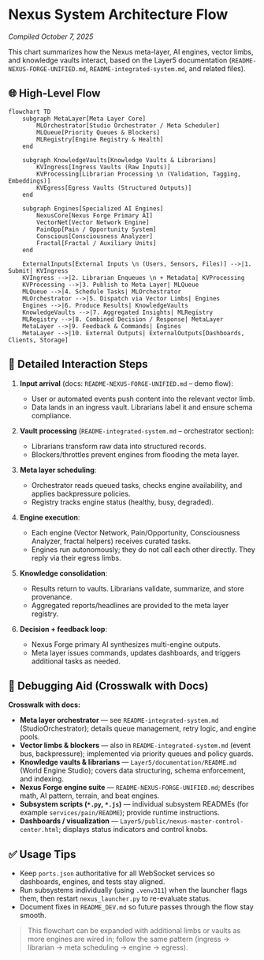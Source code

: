 # Nexus System Architecture Flow

_Compiled October 7, 2025_

This chart summarizes how the Nexus meta-layer, AI engines, vector limbs, and
knowledge vaults interact, based on the Layer5 documentation
(`README-NEXUS-FORGE-UNIFIED.md`, `README-integrated-system.md`, and related
files).

## 🌐 High-Level Flow

```mermaid
flowchart TD
    subgraph MetaLayer[Meta Layer Core]
        MLOrchestrator[Studio Orchestrator / Meta Scheduler]
        MLQueue[Priority Queues & Blockers]
        MLRegistry[Engine Registry & Health]
    end

    subgraph KnowledgeVaults[Knowledge Vaults & Librarians]
        KVIngress[Ingress Vaults (Raw Inputs)]
        KVProcessing[Librarian Processing \n (Validation, Tagging, Embeddings)]
        KVEgress[Egress Vaults (Structured Outputs)]
    end

    subgraph Engines[Specialized AI Engines]
        NexusCore[Nexus Forge Primary AI]
        VectorNet[Vector Network Engine]
        PainOpp[Pain / Opportunity System]
        Conscious[Consciousness Analyzer]
        Fractal[Fractal / Auxiliary Units]
    end

    ExternalInputs[External Inputs \n (Users, Sensors, Files)] -->|1. Submit| KVIngress
    KVIngress -->|2. Librarian Enqueues \n + Metadata| KVProcessing
    KVProcessing -->|3. Publish to Meta Layer| MLQueue
    MLQueue -->|4. Schedule Tasks| MLOrchestrator
    MLOrchestrator -->|5. Dispatch via Vector Limbs| Engines
    Engines -->|6. Produce Results| KnowledgeVaults
    KnowledgeVaults -->|7. Aggregated Insights| MLRegistry
    MLRegistry -->|8. Combined Decision / Response| MetaLayer
    MetaLayer -->|9. Feedback & Commands| Engines
    MetaLayer -->|10. External Outputs| ExternalOutputs[Dashboards, Clients, Storage]
```

## 🔁 Detailed Interaction Steps

1. **Input arrival** (docs: `README-NEXUS-FORGE-UNIFIED.md` – demo flow):
   - User or automated events push content into the relevant vector limb.
   - Data lands in an ingress vault. Librarians label it and ensure schema compliance.

2. **Vault processing** (`README-integrated-system.md` – orchestrator section):
   - Librarians transform raw data into structured records.
   - Blockers/throttles prevent engines from flooding the meta layer.

3. **Meta layer scheduling**:
    - Orchestrator reads queued tasks, checks engine availability, and applies
       backpressure policies.
    - Registry tracks engine status (healthy, busy, degraded).

4. **Engine execution**:
    - Each engine (Vector Network, Pain/Opportunity, Consciousness Analyzer,
       fractal helpers) receives curated tasks.
    - Engines run autonomously; they do not call each other directly. They
       reply via their egress limbs.

5. **Knowledge consolidation**:
   - Results return to vaults. Librarians validate, summarize, and store provenance.
   - Aggregated reports/headlines are provided to the meta layer registry.

6. **Decision + feedback loop**:
   - Nexus Forge primary AI synthesizes multi-engine outputs.
   - Meta layer issues commands, updates dashboards, and triggers additional
      tasks as needed.

## 🧭 Debugging Aid (Crosswalk with Docs)

**Crosswalk with docs:**

- **Meta layer orchestrator** — see `README-integrated-system.md`
   (StudioOrchestrator); details queue management, retry logic, and engine
   pools.
- **Vector limbs & blockers** — also in `README-integrated-system.md` (event
   bus, backpressure); implemented via priority queues and policy guards.
- **Knowledge vaults & librarians** — `Layer5/documentation/README.md`
   (World Engine Studio); covers data structuring, schema enforcement, and
   indexing.
- **Nexus Forge engine suite** — `README-NEXUS-FORGE-UNIFIED.md`; describes
   math, AI pattern, terrain, and beat engines.
- **Subsystem scripts (`*.py`, `*.js`)** — individual subsystem READMEs (for
   example `services/pain/README`); provide runtime instructions.
- **Dashboards / visualization** — `Layer5/public/nexus-master-control-center.html`;
   displays status indicators and control knobs.

## ✅ Usage Tips

- Keep `ports.json` authoritative for all WebSocket services so dashboards,
  engines, and tests stay aligned.
- Run subsystems individually (using `.venv311`) when the launcher flags them,
  then restart `nexus_launcher.py` to re-evaluate status.
- Document fixes in `README_DEV.md` so future passes through the flow stay smooth.

> This flowchart can be expanded with additional limbs or vaults as more
> engines are wired in; follow the same pattern (ingress → librarian → meta
> scheduling → engine → egress).
